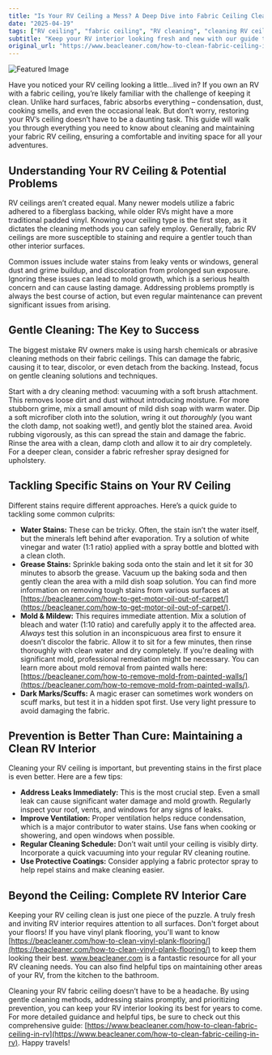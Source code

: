 ```yaml
---
title: "Is Your RV Ceiling a Mess? A Deep Dive into Fabric Ceiling Cleaning"
date: "2025-04-19"
tags: ["RV ceiling", "fabric ceiling", "RV cleaning", "cleaning RV ceiling", "RV interior", "stain removal", "RV maintenance"]
subtitle: "Keep your RV interior looking fresh and new with our guide to safely and effectively cleaning fabric ceilings – and preventing future stains!"
original_url: "https://www.beacleaner.com/how-to-clean-fabric-ceiling-in-rv"
---
```




![Featured Image](https://res.cloudinary.com/dnm0udlvz/image/upload/v1745051599/article_image_75_jweqjt.jpg)

Have you noticed your RV ceiling looking a little…lived in? If you own an RV with a fabric ceiling, you’re likely familiar with the challenge of keeping it clean. Unlike hard surfaces, fabric absorbs everything – condensation, dust, cooking smells, and even the occasional leak. But don’t worry, restoring your RV’s ceiling doesn’t have to be a daunting task. This guide will walk you through everything you need to know about cleaning and maintaining your fabric RV ceiling, ensuring a comfortable and inviting space for all your adventures. 

## Understanding Your RV Ceiling & Potential Problems

RV ceilings aren’t created equal. Many newer models utilize a fabric adhered to a fiberglass backing, while older RVs might have a more traditional padded vinyl. Knowing your ceiling type is the first step, as it dictates the cleaning methods you can safely employ. Generally, fabric RV ceilings are more susceptible to staining and require a gentler touch than other interior surfaces. 

Common issues include water stains from leaky vents or windows, general dust and grime buildup, and discoloration from prolonged sun exposure. Ignoring these issues can lead to mold growth, which is a serious health concern and can cause lasting damage. Addressing problems promptly is always the best course of action, but even regular maintenance can prevent significant issues from arising. 

## Gentle Cleaning: The Key to Success

The biggest mistake RV owners make is using harsh chemicals or abrasive cleaning methods on their fabric ceilings. This can damage the fabric, causing it to tear, discolor, or even detach from the backing. Instead, focus on gentle cleaning solutions and techniques. 

Start with a dry cleaning method: vacuuming with a soft brush attachment. This removes loose dirt and dust without introducing moisture. For more stubborn grime, mix a small amount of mild dish soap with warm water. Dip a soft microfiber cloth into the solution, wring it out *thoroughly* (you want the cloth damp, not soaking wet!), and gently blot the stained area. Avoid rubbing vigorously, as this can spread the stain and damage the fabric. Rinse the area with a clean, damp cloth and allow it to air dry completely. For a deeper clean, consider a fabric refresher spray designed for upholstery.

## Tackling Specific Stains on Your RV Ceiling

Different stains require different approaches. Here’s a quick guide to tackling some common culprits:

*   **Water Stains:** These can be tricky. Often, the stain isn’t the water itself, but the minerals left behind after evaporation. Try a solution of white vinegar and water (1:1 ratio) applied with a spray bottle and blotted with a clean cloth.
*   **Grease Stains:** Sprinkle baking soda onto the stain and let it sit for 30 minutes to absorb the grease. Vacuum up the baking soda and then gently clean the area with a mild dish soap solution. You can find more information on removing tough stains from various surfaces at [https://beacleaner.com/how-to-get-motor-oil-out-of-carpet/](https://beacleaner.com/how-to-get-motor-oil-out-of-carpet/).
*   **Mold & Mildew:** This requires immediate attention. Mix a solution of bleach and water (1:10 ratio) and carefully apply it to the affected area. *Always* test this solution in an inconspicuous area first to ensure it doesn’t discolor the fabric. Allow it to sit for a few minutes, then rinse thoroughly with clean water and dry completely. If you're dealing with significant mold, professional remediation might be necessary. You can learn more about mold removal from painted walls here: [https://beacleaner.com/how-to-remove-mold-from-painted-walls/](https://beacleaner.com/how-to-remove-mold-from-painted-walls/).
*   **Dark Marks/Scuffs:** A magic eraser can sometimes work wonders on scuff marks, but test it in a hidden spot first. Use very light pressure to avoid damaging the fabric.

## Prevention is Better Than Cure: Maintaining a Clean RV Interior

Cleaning your RV ceiling is important, but preventing stains in the first place is even better. Here are a few tips:

*   **Address Leaks Immediately:** This is the most crucial step. Even a small leak can cause significant water damage and mold growth. Regularly inspect your roof, vents, and windows for any signs of leaks.
*   **Improve Ventilation:** Proper ventilation helps reduce condensation, which is a major contributor to water stains. Use fans when cooking or showering, and open windows when possible.
*   **Regular Cleaning Schedule:** Don’t wait until your ceiling is visibly dirty. Incorporate a quick vacuuming into your regular RV cleaning routine.
*   **Use Protective Coatings:** Consider applying a fabric protector spray to help repel stains and make cleaning easier.

## Beyond the Ceiling: Complete RV Interior Care

Keeping your RV ceiling clean is just one piece of the puzzle. A truly fresh and inviting RV interior requires attention to all surfaces. Don't forget about your floors! If you have vinyl plank flooring, you'll want to know [https://beacleaner.com/how-to-clean-vinyl-plank-flooring/](https://beacleaner.com/how-to-clean-vinyl-plank-flooring/) to keep them looking their best. www.beacleaner.com is a fantastic resource for all your RV cleaning needs. You can also find helpful tips on maintaining other areas of your RV, from the kitchen to the bathroom. 

Cleaning your RV fabric ceiling doesn’t have to be a headache. By using gentle cleaning methods, addressing stains promptly, and prioritizing prevention, you can keep your RV interior looking its best for years to come. For more detailed guidance and helpful tips, be sure to check out this comprehensive guide: [https://www.beacleaner.com/how-to-clean-fabric-ceiling-in-rv](https://www.beacleaner.com/how-to-clean-fabric-ceiling-in-rv). Happy travels!